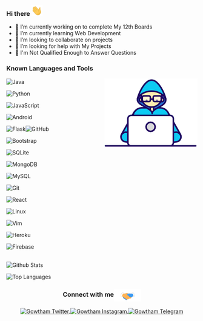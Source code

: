 ### Hi there <img src="https://github.com/Gowtham2003/Gowtham2003/blob/master/assets/Hi.gif" width="29px">

- 🔭 I’m currently working on to complete My 12th Boards
- 🌱 I’m currently learning Web Development
- 👯 I’m looking to collaborate on projects
- 🤔 I’m looking for help with My Projects
- 💬 I'm Not Qualified Enough to Answer Questions



### Known Languages and Tools

<img align="right" src="https://github.com/Gowtham2003/Gowtham2003/blob/master/assets/Developer.gif"/>

![Java](https://img.shields.io/badge/-Java-E34A86?style=flat-square&logo=java)

![Python](https://img.shields.io/badge/-Python-3776AB?style=flat-square&logo=Python&logoColor=white)

![JavaScript](https://img.shields.io/badge/-JavaScript-F7DF1E?style=flat-square&logo=javascript&logoColor=black)


![Android](https://img.shields.io/badge/-Android-56d393?style=flat-square&logo=android&logoColor=white)


<img align="left" alt="Flask" src="https://img.shields.io/badge/-Flask-000?&logo=Flask" />

![GitHub](https://img.shields.io/badge/-GitHub-181717?style=flat-square&logo=github)

![Bootstrap](https://img.shields.io/badge/-Bootstrap-563D7C?style=flat-square&logo=bootstrap)

![SQLite](https://img.shields.io/badge/-SQLite-000?style=flat-square&logo=sqlite&logoColor=white)

![MongoDB](https://img.shields.io/badge/-MongoDB-47A248?style=flat-square&logo=mongodb&logoColor=white)

![MySQL](https://img.shields.io/badge/-MySQL-4479A1?style=flat-square&logo=mysql&logoColor=white)

![Git](https://img.shields.io/badge/-Git-black?style=flat-square&logo=git)

![React](https://img.shields.io/badge/-React-61DAFB?style=flat-square&logo=react&logoColor=black)

![Linux](https://img.shields.io/badge/-Linux-000?style=flat-square&logo=Linux)

![Vim](https://img.shields.io/badge/-Vim-047c04?style=flat-square&logo=Vim)

![Heroku](https://img.shields.io/badge/-Heroku-430098?style=flat-square&logo=heroku)

![Firebase](https://img.shields.io/badge/-Firebase-FFCA28?style=flat-square&logo=firebase&logoColor=black)
<br/><br/>

![Github Stats](https://github-readme-stats.vercel.app/api?username=Gowtham2003&show_icons=true&count_private=true&include_all_commits=true)


![Top Languages](https://github-readme-stats.vercel.app/api/top-langs/?username=Gowtham2003)


<div align="center">
  <h3 align="center">Connect with me<img align="center" src="https://github.com/Gowtham2003/Gowtham2003/blob/master/assets/Handshake.gif" height="33px" /></h3>
  <a href="https://twitter.com/gowtham13082003">
    <img align="center" alt="Gowtham Twitter" width="24px" src="https://cdn.jsdelivr.net/npm/simple-icons@3.2.0/icons/twitter.svg" />
  </a>
  <a href="https://instagram.com/gowtham2003">
    <img align="center" alt="Gowtham Instagram" width="24px" src="https://cdn.jsdelivr.net/npm/simple-icons@3.2.0/icons/instagram.svg" />
  </a>
  <a href="https://telegram.dog/Gowtham2003">
    <img align="center" alt="Gowtham Telegram" width="24px" src="https://cdn.jsdelivr.net/npm/simple-icons@3.2.0/icons/telegram.svg" />
  </a>

</p>
</br>
</br>
</div>


